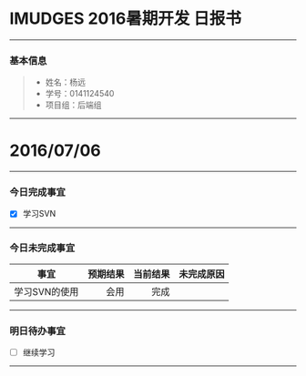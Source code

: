 ﻿# IMUDGES 2016暑期开发 日报书


-------


### 基本信息
> * 姓名：杨远
> * 学号：0141124540
> * 项目组：后端组

-------


# 2016/07/06

-------

### 今日完成事宜
- [x]  学习SVN

-----
### 今日未完成事宜


| 事宜     |预期结果| 当前结果  | 未完成原因   | 
| --------   | -----:  | -----:  | :----:  |
| 学习SVN的使用     | 会用   | 完成   |   | 


------
### 明日待办事宜
- [ ] 继续学习

-------